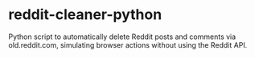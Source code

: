 # reddit-cleaner-python
Python script to automatically delete Reddit posts and comments via old.reddit.com, simulating browser actions without using the Reddit API.
